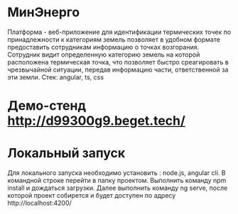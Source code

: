 # МинЭнерго
Платформа - веб-приложение для идентификации термических точек по принадлежности к категориям земель позволяет в удобном формате предоставить сотрудникам информацию о точках возгорания. Сотрудник видит определенную категорию земель на которой расположена термическая точка, что позволяет быстро среагировать в чрезвычайной ситуации, передав информацию части, ответственной за эти земли. Стек: angular, ts, css

# Демо-стенд http://d99300g9.beget.tech/
# Локальный запуск
Для локального запуска необходимо установить : node.js, angular cli. В командной строке перейти в папку проектом. Выполнить команду npm install и дождаться загрузки. Далее выполнить команду ng serve, после которой проект собирется и будет доступен по адресу http://localhost:4200/
